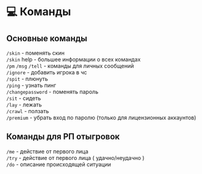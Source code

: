 # 💻 Команды

## Основные команды

`/skin` - поменять скин<br>
`/skin` help - большее информации о всех командах<br>
`/pm` `/msg` `/tell` - команды для личных сообщений<br>
`/ignore` - добавить игрока в чс<br>
`/spit` - плюнуть<br>
`/ping` - узнать пинг<br>
`/changepassword` - поменять пароль<br>
`/sit` - сидеть<br>
`/lay` - лежать<br>
`/crawl` - ползать<br>
`/premium` - убрать вход по паролю (только для лицензионных аккаунтов)

## Команды для РП отыгровок
`/me` - действие от первого лица<br>
`/try` - действие от первого лица ( удачно/неудачно )<br>
`/do` - описание происходящей ситуации<br>